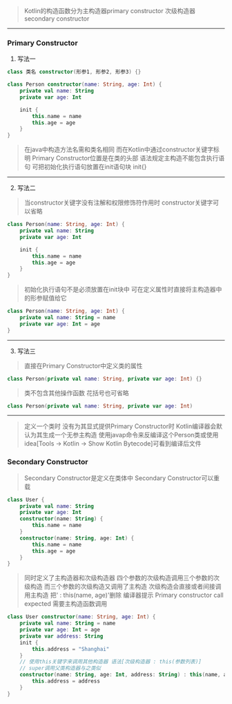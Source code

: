 >Kotlin的构造函数分为主构造器primary constructor 次级构造器secondary constructor
***
### Primary Constructor
1. 写法一
```kotlin
class 类名 constructor(形参1, 形参2, 形参3) {}

class Person constructor(name: String, age: Int) {
    private val name: String
    private var age: Int

    init {
        this.name = name
        this.age = age
    }
}
```
>在java中构造方法名需和类名相同 而在Kotlin中通过constructor关键字标明
>Primary Constructor位置是在类的头部 语法规定主构造不能包含执行语句
>可把初始化执行语句放置在init语句块 init{}
***
2. 写法二
>当constructor关键字没有注解和权限修饰符作用时 constructor关键字可以省略
```kotlin
class Person(name: String, age: Int) {
    private val name: String
    private var age: Int

    init {
        this.name = name
        this.age = age
    }
}
```
>初始化执行语句不是必须放置在init块中 可在定义属性时直接将主构造器中的形参赋值给它
```kotlin
class Person(name: String, age: Int) {
    private val name: String = name
    private var age: Int = age
}
```
***
3. 写法三
>直接在Primary Constructor中定义类的属性
```kotlin
class Person(private val name: String, private var age: Int) {}
```
>类不包含其他操作函数 花括号也可省略
```kotlin
class Person(private val name: String, private var age: Int)
```
***
>定义一个类时 没有为其显式提供Primary Constructor时 Kotlin编译器会默认为其生成一个无参主构造
>使用javap命令来反编译这个Person类或使用idea[Tools -> Kotlin -> Show Kotlin Bytecode]可看到编译后文件
### Secondary Constructor

>Secondary Constructor是定义在类体中 Secondary Constructor可以重载
```kotlin
class User {
    private val name: String
    private var age: Int
    constructor(name: String) {
        this.name = name
    }
    constructor(name: String, age: Int) {
        this.name = name
        this.age = age
    }
}
```
>同时定义了主构造器和次级构造器
>四个参数的次级构造调用三个参数的次级构造 而三个参数的次级构造又调用了主构造
>次级构造会直接或者间接调用主构造 把' : this(name, age)'删除 编译器提示
>Primary constructor call expected 需要主构造函数调用
```kotlin
class User constructor(name: String, age: Int) {
    private val name: String = name
    private var age: Int = age
    private var address: String
    init {
        this.address = "Shanghai"
    }
    // 使用this关键字来调用其他构造器 语法[次级构造器 : this(参数列表)]
    // super调用父类构造器与之类似
    constructor(name: String, age: Int, address: String) : this(name, age) {
        this.address = address
    }
}
```
